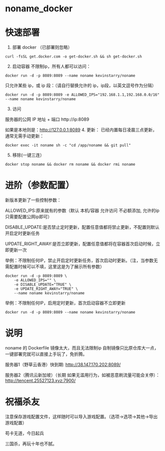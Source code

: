 # noname_docker
# 快速部署
1. 部署 docker （已部署则忽略）
```
curl -fsSL get.docker.com -o get-docker.sh && sh get-docker.sh
```
2. 启动容器
不限制ip，所有人都可以访问：
```
docker run -d -p 8089:8089 --name noname kevinstarry/noname
```
只允许某些 ip，或 ip 段：（请自行替换允许的 ip，ip段，以英文逗号作为分隔）
```
docker run -d -p 8089:8089 -e ALLOWED_IPS="192.168.1.1,192.168.0.0/16" --name noname kevinstarry/noname
```
3. 访问

服务器的公网 IP 地址 + 端口 http://ip:8089

如果是本地则是：http://127.0.0.1:8089
4. 更新：
已经内置每日凌晨三点更新，通常无需手动更新：
```
docker exec -it noname sh -c "cd /app/noname && git pull"
```
5. 移除(一键三连）
```
docker stop noname && docker rm noname && docker rmi noname 
```

# 进阶（参数配置）
新版本更新了一些控制参数：

ALLOWED_IPS:原来就有的参数（默认 本机/容器 允许访问 不必额添加, 允许的ip只需要配置公网ip即可）

DISABLE_UPDATE:是否禁止定时更新，配置任意值都将禁止更新，不配置则默认开启定时更新任务

UPDATE_RIGHT_AWAY:是否立即更新，配置任意值都将在容器首次启动时候，立即更新一次

举例：不限制任何IP，禁止开启定时更新任务，首次启动时更新。（注，当参数无需配置时候可以不填，这里这是为了展示所有参数）
```
docker run -d -p 8089:8089 \
    -e ALLOWED_IPS="" \
    -e DISABLE_UPDATE="TRUE" \
    -e UPDATE_RIGHT_AWAY="TRUE" \
    --name noname kevinstarry/noname
```

举例：不限制任何IP，启用定时更新，首次启动容器不立即更新
```
docker run -d -p 8089:8089 --name noname kevinstarry/noname
```
# 说明
noname 的 Dockerfile 镜像太大，而且无法限制ip 自制镜像只比原仓库大一点，一键部署完就可以直接上手玩了，免折腾。

服务器1（野草云香港）快到期: http://38.147.170.202:8089/

服务器2（腾讯云新加坡）（长期 如果无滥用行为，如被恶意刷流量可能会关停）：http://tencent.25527123.xyz:7900/
# 祝福杀友
注意保存游戏配置文件，这样随时可以导入游戏配置。（选项->选项->其他->导出游戏配置）

苟卡无道，今日起兵

三国杀，再玩十年也不腻。



